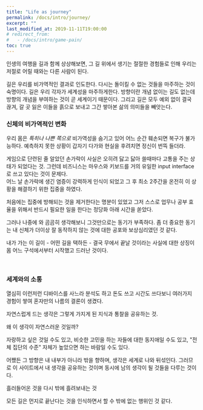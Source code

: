 ```yaml
---
title: "Life as journey"
permalink: /docs/intro/journey/
excerpt: ""
last_modified_at: 2019-11-11T19:00:00
# redirect_from:
#   - /docs/intro/game-pain/
toc: true
---
```


인생의 여행을 길과 함께 상상해보면,
그 길 위에서 생기는 절절한 경험들로 인해
우리는 저절로 어릴 때와는 다른 사람이 된다.

길은 우리를 비가역적인 결과로 인도한다. 다시는 돌이킬 수 없는 것들을 마주하는 것이 숙명이다.
길은 우리 각자가 세계성을 마주하게한다. 방향이란 개념 없이는 길도 없는데 방향의 개념을 부여하는 것이 곧 세계이기 때문이다.
그리고 길은 모두 예외 없이 결국 끊겨, 갈 곳 잃은 이들을 흙으로 보내고 그간 쌓아본 삶의 의미들을 빼앗는다.

### 신체의 비가역적인 변화

우리 몸은 *특히나 나쁜 쪽으로* 비가역성을 숨기고 있어
어느 순간 훼손되면 복구가 불가능하다.
예측하지 못한 상황이 갑자기 다가와
현실을 후려치면 정신이 번뜩 들더라.

게임으로 단련된 줄 알았던 손가락이
사실은 오히려 닳고 닳아 쓸때마다 고통을 주는 상태가 되었다는 것.
그런데 비즈니스는 마우스와 키보드를 거의 유일한 input interface로 쓰고 있다는 것이 문제다.
<br>
어느 날 손가락에 생긴 염증이 강력하게 인식이 되었고
그 후 최소 2주간을 온전히 이 상황을 해결하기 위한 집중을 하였다.

처음에는 집중에 방해되는 것을 제거한다는 명분이 있었고
그저 스스로 업무나 공부 효율을 위해서
반드시 필요한 일을 한다는 정당화 아래 시간을 쏟았다.

그러나 나중에 와 곰곰히 생각해보니 그것만으로는 동기가 부족하다.
좀 더 중요한 동기는 내 신체가 더이상 잘 동작하지 않는 것에 대한 공포와 보상심리였던 것 같다.

내가 가는 이 길이 - 어떤 길을 택하든 -
결국 무에서 끝날 것이라는 사실에 대한 상징이
몸 어느 구석에서부터 시작했고 드러난 것이다.

<br>

### 세계와의 소통

열심히 이런저런 디바이스를 사느라
분석도 하고 돈도 쓰고 시간도 쓰다보니
여러가지 경험이 쌓여 혼자만의 나름의 결론이 생겼다.

자연스럽게 드는 생각은 그렇게 가지게 된 지식과 통찰을 공유하는 것.

왜 이 생각이 자연스러운 것일까?

자랑하고 싶은 것일 수도 있고,
비슷한 고민을 하는 자들에 대한 동지애일 수도 있고,
"전체 집단의 수준" 자체가 높았으면 하는 바람일 수도 있다.

어쨌든 그 방향은 내 내부가 아니라 밖을 향하며,
생각은 세계로 나와 뒤섞인다.
그러므로 이 사이트에서 내 생각을 공유하는 것이며
동시에 남의 생각이 될 것들을 다루는 것이다.

흘러들어온 것을 다시 밖에 흘려보내는 것

모든 길은 먼지로 끝난다는 것을 인식하면서 할 수 밖에 없는 행위인 것 같다.

###